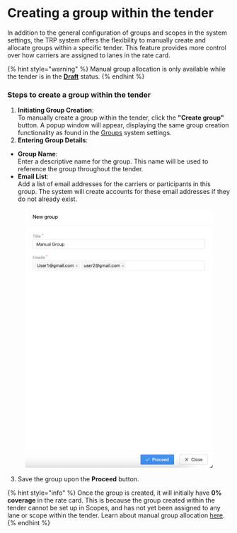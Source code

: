 # Creating a group within the tender

In addition to the general configuration of groups and scopes in the system settings, the TRP system offers the flexibility to manually create and allocate groups within a specific tender. This feature provides more control over how carriers are assigned to lanes in the rate card.

{% hint style="warning" %}
Manual group allocation is only available while the tender is in the [**Draft**](../) status.
{% endhint %}

### **Steps to create a group within the tender**

1. **Initiating Group Creation**:\
   To manually create a group within the tender, click the **"Create group"** button. A popup window will appear, displaying the same group creation functionality as found in the [Groups](../../../settings/groups-and-scopes/groups.md) system settings.
2. **Entering Group Details**:

* **Group Name**:\
  Enter a descriptive name for the group. This name will be used to reference the group throughout the tender.
* **Email List**:\
  Add a list of email addresses for the carriers or participants in this group. The system will create accounts for these email addresses if they do not already exist.



<figure><img src="../../../../.gitbook/assets/Screenshot 2024-09-17 at 10.35.50.png" alt=""><figcaption></figcaption></figure>

3. Save the group upon the **Proceed** button.

{% hint style="info" %}
Once the group is created, it will initially have **0% coverage** in the rate card. This is because the group created within the tender cannot be set up in Scopes, and has not yet been assigned to any lane or scope within the tender. Learn about manual group allocation [here](manual-group-allocation-in-the-rate-card.md).
{% endhint %}
